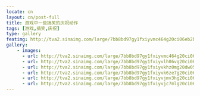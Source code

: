 ```yaml
---
locate: cn
layout: cn/post-full
title: 游戏中一些搞笑的庆祝动作
tags: [游戏,搞笑,庆祝]
type: gallery
featimg: http://tva2.sinaimg.com/large/7bb8bd97gy1fxiyvmc464g20ci06eb2b.gif
gallery:
    - images:
      - url: http://tva2.sinaimg.com/large/7bb8bd97gy1fxiyvmc464g20ci06eb2b.gif
      - url: http://tva2.sinaimg.com/large/7bb8bd97gy1fxiyvlh06vg20ci06e4qs.gif
      - url: http://tva2.sinaimg.com/large/7bb8bd97gy1fxiyvkhz0mg20dw05ktys.gif
      - url: http://tva2.sinaimg.com/large/7bb8bd97gy1fxiyvk6ze7g20ci06dnpf.gif
      - url: http://tva2.sinaimg.com/large/7bb8bd97gy1fxiyvjmv3hg20ci06cqv6.gif
      - url: http://tva2.sinaimg.com/large/7bb8bd97gy1fxiyvjc7mlg20ci06du0x.gif
---
```

